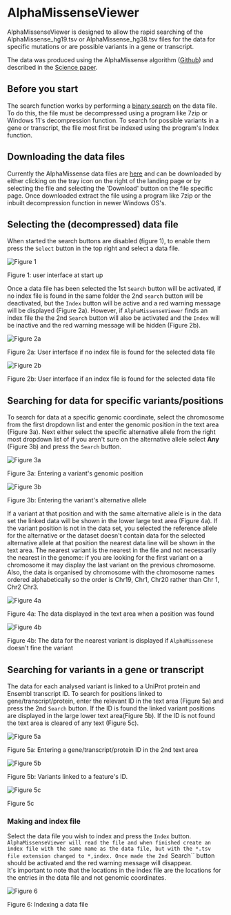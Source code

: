 # AlphaMissenseViewer

AlphaMissenseViewer is designed to allow the rapid searching of the AlphaMissense_hg19.tsv or AlphaMissense_hg38.tsv files for the data for specific mutations or are possible variants in a gene or transcript. 

The data was produced using the AlphaMissense algorithm ([Github](https://github.com/google-deepmind/alphamissense)) and described in the [Science paper](https://www.science.org/doi/10.1126/science.adg7492).

## Before you start

The search function works by performing a [binary search](https://en.wikipedia.org/wiki/Binary_search_algorithm) on the data file. To do this, the file must be decompressed using a program like 7zip or Windows 11's decompression function. To search for possible variants in a gene or transcript, the file most first be indexed using the program's Index function.

## Downloading the data files

Currently the AlphaMissense data files are [here](https://console.cloud.google.com/storage/browser/dm_alphamissense;tab=objects?prefix=&forceOnObjectsSortingFiltering=false&pli=1) and can be downloaded by either clicking on the tray icon on the right of the landing page or by selecting the file and selecting the 'Download' button on the file specific page. Once downloaded extract the file using a program like 7zip or the inbuilt decompression function in newer Windows OS's.

## Selecting the (decompressed) data file

When started the search buttons are disabled (figure 1), to enable them press the ``Select`` button in the top right and select a data file. 

![Figure 1](images/figure1.jpg)

Figure 1: user interface at start up

Once a data file has been selected the 1st ``Search`` button will be activated, if no index file is found in the same folder the 2nd ``search`` button will be deactivated, but the ``Index`` button will be active and a red warning message will be displayed (Figure 2a). However, if ``AlphaMissenseViewer`` finds an index file the the 2nd ``Search`` button will also be activated and the ``Index`` will be inactive and the red warning message will be hidden (Figure 2b).


![Figure 2a](images/figure2a.jpg)

Figure 2a: User interface if no index file is found for the selected data file

![Figure 2b](images/figure2b.jpg)

Figure 2b: User interface if an index file is found for the selected data file

## Searching for data for specific variants/positions

To search for data at a specific genomic coordinate, select the chromosome from the first dropdown list and enter the genomic position in the text area (Figure 3a). Next either select the specific alternative allele from the right most dropdown list of if you aren't sure on the alternative allele select **Any** (Figure 3b) and press the ``Search`` button.

![Figure 3a](images/figure3a.jpg)

Figure 3a: Entering a variant's genomic position

![Figure 3b](images/figure3b.jpg)

Figure 3b: Entering the variant's alternative allele

If a variant at that position and with the same alternative allele is in the data set the linked data will be shown in the lower large text area (Figure 4a). If the variant position is not in the data set, you selected the reference allele for the alternative or the dataset doesn't contain data for the selected alternative allele at that position the nearest data line will be shown in the text area. The nearest variant is the nearest in the file and not necessarily the nearest in the genome: if you are looking for the first variant on a chromosome it may display the last variant on the previous chromosome. Also, the data is organised by chromosome with the chromosome names ordered alphabetically so the order is Chr19, Chr1, Chr20 rather than Chr 1, Chr2 Chr3. 

![Figure 4a](images/figure4a.jpg)

Figure 4a: The data displayed in the text area when a position was found

![Figure 4b](images/figure4b.jpg)

Figure 4b: The data for the nearest variant is displayed if ``AlphaMissenese`` doesn't fine the variant

## Searching for variants in a gene or transcript

The data for each analysed variant is linked to a UniProt protein and Ensembl transcript ID. To search for positions linked to gene/transcript/protein, enter the relevant ID in the text area (Figure 5a) and press the 2nd ``Search`` button. If the ID is found the linked variant positions are displayed in the large lower text area(Figure 5b). If the ID is not found the text area is cleared of any text (Figure 5c). 

![Figure 5a](images/figure5a.jpg)

Figure 5a: Entering a gene/transcript/protein ID in the 2nd text area

![Figure 5b](images/figure5b.jpg)

Figure 5b: Variants linked to a feature's ID.

![Figure 5c](images/figure5c.jpg)

Figure 5c

### Making and index file

Select the data file you wish to index and press the ``Index`` button. ``AlphaMissenseViewer will read the file and when finished create an index file with the same name as the data file, but with the *.tsv file extension changed to *,index. Once made the 2nd ``Search`` button should be activated and the red warning message will disappear.  
It's important to note that the locations in the index file are the locations for the entries in the data file and not genomic coordinates.

![Figure 6](images/figure6.jpg)

Figure 6: Indexing a data file

